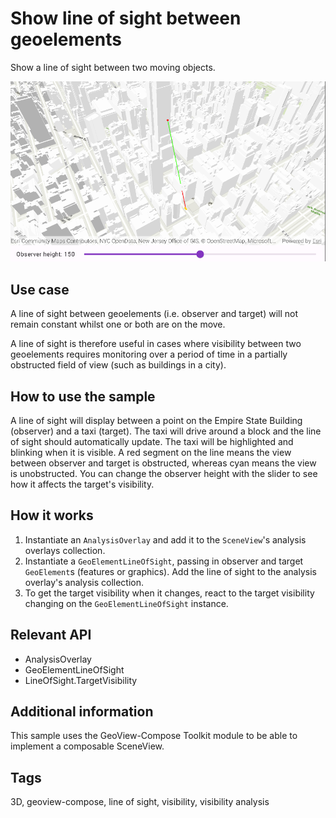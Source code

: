 # Show line of sight between geoelements

Show a line of sight between two moving objects.

![Image of Show Line of Sight Between Geoelements](show-line-of-sight-between-geoelements.png)

## Use case

A line of sight between geoelements (i.e. observer and target) will not remain constant whilst one or both are on the move.

A line of sight is therefore useful in cases where visibility between two geoelements requires monitoring over a period of time in a partially obstructed field of view (such as buildings in a city).

## How to use the sample

A line of sight will display between a point on the Empire State Building (observer) and a taxi (target). The taxi will drive around a block and the line of sight should automatically update. The taxi will be highlighted and blinking when it is visible. A red segment on the line means the view between observer and target is obstructed, whereas cyan means the view is unobstructed. You can change the observer height with the slider to see how it affects the target's visibility.

## How it works

1. Instantiate an `AnalysisOverlay` and add it to the `SceneView`'s analysis overlays collection.
2. Instantiate a `GeoElementLineOfSight`, passing in observer and target `GeoElement`s (features or graphics). Add the line of sight to the analysis overlay's analysis collection.
3. To get the target visibility when it changes, react to the target visibility changing on the `GeoElementLineOfSight` instance.

## Relevant API

* AnalysisOverlay
* GeoElementLineOfSight
* LineOfSight.TargetVisibility

## Additional information

This sample uses the GeoView-Compose Toolkit module to be able to implement a composable SceneView.

## Tags

3D, geoview-compose, line of sight, visibility, visibility analysis
